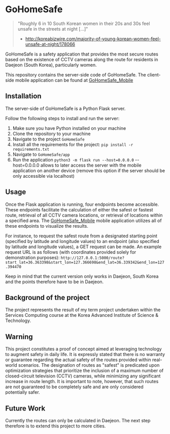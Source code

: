 # GoHomeSafe

>  "Roughly 6 in 10 South Korean women in their 20s and 30s feel unsafe in the streets at night [...]"
> - http://koreabizwire.com/majority-of-young-korean-women-feel-unsafe-at-night/178066

GoHomeSafe is a safety application that provides the most secure routes based on the existence of CCTV cameras along 
the route for residents in Daejeon (South Korea), particularly women. 

This repository contains the server-side code of GoHomeSafe. The client-side mobile application can be found at 
[GoHomeSafe_Mobile](https://github.com/huppertzmax/GoHomeSafe_Mobile)

## Installation
The server-side of GoHomeSafe is a Python Flask server. 

Follow the following steps to install and run the server: 

1. Make sure you have Python installed on your machine 
2. Clone the repository to your machine
3. Navigate to the project `GoHomeSafe`
4. Install all the requirements for the project: `pip install -r requirements.txt`
5. Navigate to `GoHomeSafe/app`
6. Run the application `python3 -m flask run --host=0.0.0.0`
--host=0.0.0.0 allows to later access the server with the mobile application on another device (remove this option if 
the server should be only accessible via localhost) 

## Usage

Once the Flask application is running, four endpoints become accessible. These endpoints facilitate the calculation of 
either the safest or fastest route, retrieval of all CCTV camera locations, or retrieval of locations within a specified 
area. The [GoHomeSafe_Mobile](https://github.com/huppertzmax/GoHomeSafe_Mobile) mobile application utilizes all of these
endpoints to visualize the results.

For instance, to request the safest route from a designated starting point (specified by latitude and longitude values)
to an endpoint (also specified by latitude and longitude values), a GET request can be made. An example request URL is 
as follows (with coordinates provided solely for demonstration purposes):
`http://127.0.0.1:5000/route?start_lat=36.363398&start_lon=127.366698&end_lat=36.339342&end_lon=127.394470`

Keep in mind that the current version only works in Daejeon, South Korea and the points therefore have to be in Daejeon.


## Background of the project 
The project represents the result of my term project undertaken within the Services Computing course at the Korea 
Advanced Institute of Science & Technology. 

## Warning

This project constitutes a proof of concept aimed at leveraging technology to augment safety in daily life. It is expressly
stated that there is no warranty or guarantee regarding the actual safety of the routes provided within real-world 
scenarios. The designation of routes as "safest" is predicated upon optimization strategies that prioritize the inclusion 
of a maximum number of closed-circuit television (CCTV) cameras, while minimizing any significant increase in route length.
It is important to note, however, that such routes are not guaranteed to be completely safe and are only considered 
potentially safer. 

## Future Work 
Currently the routes can only be calculated in Daejeon. The next step therefore is to extend this project to more cities. 